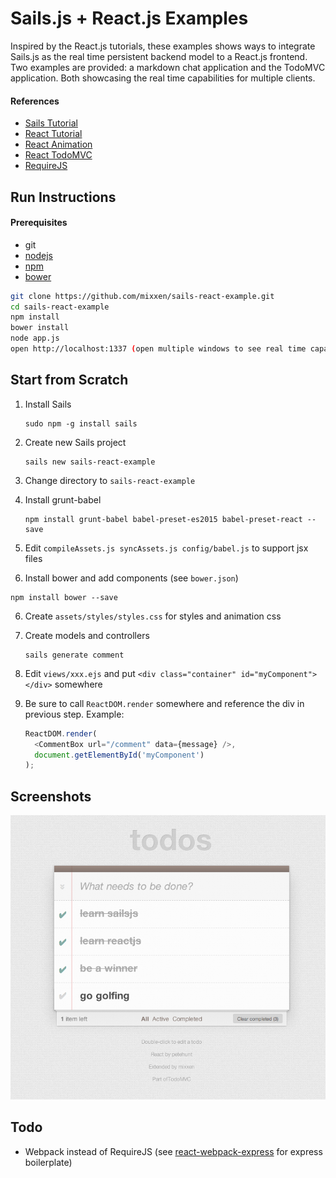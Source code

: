 # Sails.js + React.js Examples

Inspired by the React.js tutorials, these examples shows ways to integrate Sails.js as the real time persistent backend model to a React.js frontend. 
Two examples are provided: a markdown chat application and the TodoMVC application. Both showcasing the real time capabilities for multiple clients.

#### References
* [Sails Tutorial](https://www.youtube.com/watch?v=uxojCaDSyZA)
* [React Tutorial](http://facebook.github.io/react/docs/tutorial.html)
* [React Animation](http://facebook.github.io/react/docs/animation.html)
* [React TodoMVC](https://github.com/tastejs/todomvc/tree/gh-pages/architecture-examples/react)
* [RequireJS](http://requirejs.org/)

## Run Instructions

#### Prerequisites
* git
* [nodejs](http://nodejs.org)
* [npm](http://npmjs.org)
* [bower](http://bower.io)


```bash
git clone https://github.com/mixxen/sails-react-example.git
cd sails-react-example
npm install
bower install
node app.js
open http://localhost:1337 (open multiple windows to see real time capabilities of Sailsjs)
```

## Start from Scratch
1. Install Sails

   ```
   sudo npm -g install sails
   ```

2. Create new Sails project

   ```
   sails new sails-react-example
   ```

3. Change directory to ```sails-react-example```

4. Install grunt-babel

   ```
   npm install grunt-babel babel-preset-es2015 babel-preset-react --save
   ```

4. Edit ```compileAssets.js syncAssets.js config/babel.js``` to support jsx files

5. Install bower and add components (see ```bower.json```)

  ```
  npm install bower --save
  ```

6. Create ```assets/styles/styles.css``` for styles and animation css 

7. Create models and controllers

   ```
   sails generate comment
   ```
8. Edit ```views/xxx.ejs``` and put ```<div class="container" id="myComponent"></div>``` somewhere

9. Be sure to call ```ReactDOM.render``` somewhere and reference the div in previous step. Example:

   ```javascript
   ReactDOM.render(
     <CommentBox url="/comment" data={message} />,
     document.getElementById('myComponent')
   );
   ```

## Screenshots

![alt tag](todosmvc.png)

## Todo

* Webpack instead of RequireJS (see [react-webpack-express](https://github.com/mixxen/react-webpack-express) for express boilerplate)
